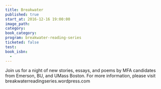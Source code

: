 ```yaml
---
title: Breakwater
published: true
start_at: 2016-12-16 19:00:00
image_path:
category:
book_category:
program: breakwater-reading-series
ticketed: false
test:
book_isbn:
  -
---
```



Join us for a night of new stories, essays, and poems by MFA candidates from Emerson, BU, and UMass Boston. For more information, please visit breakwaterreadingseries.wordpress.com

